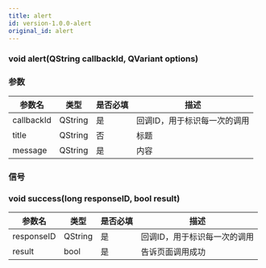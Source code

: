```yaml
---
title: alert
id: version-1.0.0-alert
original_id: alert
---
```


### void alert(QString callbackId, QVariant options)
### 参数
| 参数名     | 类型    | 是否必填 | 描述                         |
| ---------- | ------- | -------- | ---------------------------- |
| callbackId | QString | 是       | 回调ID，用于标识每一次的调用 |
| title      | QString | 否       | 标题                     |
| message    | QString | 是       | 内容                     |

### 信号
### void success(long responseID, bool result)
| 参数名     | 类型    | 是否必填 | 描述                            |
| ---------- | ------- | -------- | ---------------------------- |
| responseID | QString | 是       | 回调ID，用于标识每一次的调用      |
| result     | bool    | 是       |  告诉页面调用成功               |
